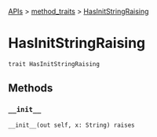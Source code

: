 [APIs](../index.md) > [method_traits](./index.md) > [HasInitStringRaising]()

# HasInitStringRaising

```
trait HasInitStringRaising
```

## Methods

### `__init__`

```
__init__(out self, x: String) raises
```
